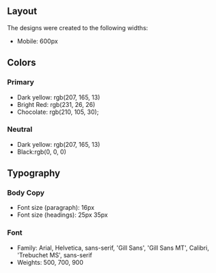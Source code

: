 ## Layout

The designs were created to the following widths:

- Mobile: 600px

## Colors

### Primary

- Dark yellow: rgb(207, 165, 13)
- Bright Red:  rgb(231, 26, 26)
- Chocolate:  rgb(210, 105, 30);

### Neutral

- Dark yellow: rgb(207, 165, 13)
- Black:rgb(0, 0, 0)

## Typography

### Body Copy

- Font size (paragraph): 16px
- Font size (headings): 25px 35px

### Font

- Family: Arial, Helvetica, sans-serif, 'Gill Sans', 'Gill Sans MT', Calibri, 'Trebuchet MS', sans-serif
- Weights: 500, 700, 900